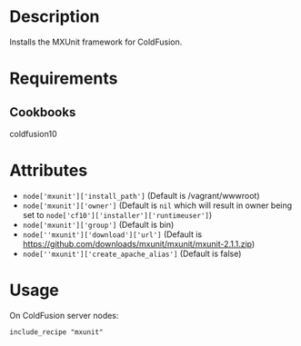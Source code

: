 Description
===========

Installs the MXUnit framework for ColdFusion.

Requirements
============

Cookbooks
---------

coldfusion10

Attributes
==========

* `node['mxunit']['install_path']` (Default is /vagrant/wwwroot)
* `node['mxunit']['owner']` (Default is `nil` which will result in owner being set to `node['cf10']['installer']['runtimeuser']`)
* `node['mxunit']['group']` (Default is bin)
* `node[''mxunit']['download']['url']` (Default is https://github.com/downloads/mxunit/mxunit/mxunit-2.1.1.zip)
* `node[''mxunit']['create_apache_alias']` (Default is false)

Usage
=====

On ColdFusion server nodes:

    include_recipe "mxunit"

